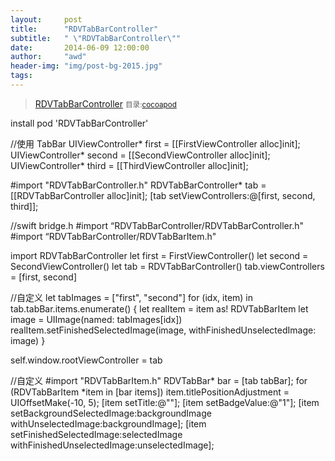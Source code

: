 ```yaml
---
layout:     post
title:      "RDVTabBarController"
subtitle:   " \"RDVTabBarController\""
date:       2014-06-09 12:00:00
author:     "awd"
header-img: "img/post-bg-2015.jpg"
tags:
---
```

>[RDVTabBarController](https://github.com/robbdimitrov/RDVTabBarController)
><small>目录:[cocoapod](/2014/06/09/cocoapod-cocoapod)</small>

install
pod 'RDVTabBarController'


//使用
TabBar
UIViewController* first = [[FirstViewController alloc]init];
UIViewController* second = [[SecondViewController alloc]init];
UIViewController* third = [[ThirdViewController alloc]init];

#import "RDVTabBarController.h"
RDVTabBarController* tab = [[RDVTabBarController alloc]init];
[tab setViewControllers:@[first, second, third]];




//swift
bridge.h
#import “RDVTabBarController/RDVTabBarController.h"
#import “RDVTabBarController/RDVTabBarItem.h"

import RDVTabBarController
let first = FirstViewController()
let second = SecondViewController()
let tab = RDVTabBarController()
tab.viewControllers = [first, second]

//自定义
let tabImages = ["first", "second"]
for (idx, item) in tab.tabBar.items.enumerate() {
	let realItem = item as! RDVTabBarItem
	let image = UIImage(named: tabImages[idx])
	realItem.setFinishedSelectedImage(image, withFinishedUnselectedImage: image)
}

self.window.rootViewController = tab




//自定义
#import "RDVTabBarItem.h"
RDVTabBar* bar = [tab tabBar];
for (RDVTabBarItem *item in [bar items])
	item.titlePositionAdjustment = UIOffsetMake(-10, 5);
	[item setTitle:@""];
	[item setBadgeValue:@"1"];
	[item setBackgroundSelectedImage:backgroundImage withUnselectedImage:backgroundImage];
	[item setFinishedSelectedImage:selectedImage withFinishedUnselectedImage:unselectedImage];
